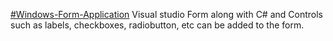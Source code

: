 <a href = "https://github.com/Arunraja75/Windows-Form-Application/tree/main/Arun008_Adhiyamaancollege"> #Windows-Form-Application</a>
Visual studio Form along with C# and Controls such as labels, checkboxes, radiobutton, etc can be added to the form.
